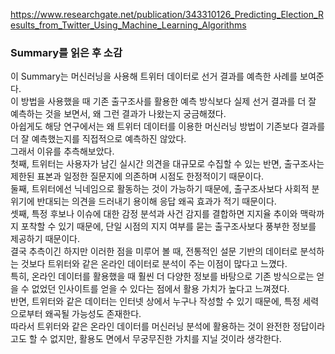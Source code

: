https://www.researchgate.net/publication/343310126_Predicting_Election_Results_from_Twitter_Using_Machine_Learning_Algorithms  
### Summary를 읽은 후 소감
이 Summary는 머신러닝을 사용해 트위터 데이터로 선거 결과를 예측한 사례를 보여준다.  
이 방법을 사용했을 때 기존 출구조사를 활용한 예측 방식보다 실제 선거 결과를 더 잘 예측하는 것을 보면서, 왜 그런 결과가 나왔는지 궁금해졌다.  
아쉽게도 해당 연구에서는 왜 트위터 데이터를 이용한 머신러닝 방법이 기존보다 결과를 더 잘 예측했는지를 직접적으로 예측하진 않았다.  
그래서 이유를 추측해보았다.  
첫째, 트위터는 사용자가 남긴 실시간 의견을 대규모로 수집할 수 있는 반면, 출구조사는 제한된 표본과 일정한 질문지에 의존하며 시점도 한정적이기 때문이다.  
둘째, 트위터에선 닉네임으로 활동하는 것이 가능하기 때문에, 출구조사보다 사회적 분위기에 반대되는 의견을 드러내기 용이해 응답 왜곡 효과가 적기 때문이다.  
셋째, 특정 후보나 이슈에 대한 감정 분석과 사건 감지를 결합하면 지지율 추이와 맥락까지 포착할 수 있기 때문에, 단일 시점의 지지 여부를 묻는 출구조사보다 풍부한 정보를 제공하기 때문이다.  
결국 추측이긴 하지만 이러한 점을 미루어 볼 때, 전통적인 설문 기반의 데이터로 분석하는 것보다 트위터와 같은 온라인 데이터로 분석이 주는 이점이 많다고 느꼈다.  
특히, 온라인 데이터를 활용했을 때 훨씬 더 다양한 정보를 바탕으로 기존 방식으로는 얻을 수 없었던 인사이트를 얻을 수 있다는 점에서 활용 가치가 높다고 느껴졌다.  
반면, 트위터와 같은 데이터는 인터넷 상에서 누구나 작성할 수 있기 때문에, 특정 세력으로부터 왜곡될 가능성도 존재한다.  
따라서 트위터와 같은 온라인 데이터를 머신러닝 분석에 활용하는 것이 완전한 정답이라고도 할 수 없지만, 활용도 면에서 무궁무진한 가치를 지닐 것이라 생각한다.
